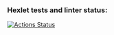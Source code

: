 ### Hexlet tests and linter status:
[![Actions Status](https://github.com/MrNovan/frontend-project-44/workflows/hexlet-check/badge.svg)](https://github.com/MrNovan/frontend-project-44/actions)